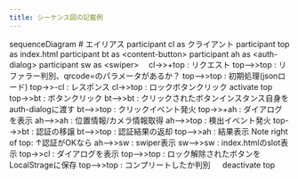 ```yaml
---
title: シーケンス図の記載例
---
```


<div class="mermaid">
sequenceDiagram
  # エイリアス
  participant cl as クライアント
  participant top as index.html
  participant bt as &lt;content-button&gt;
  participant ah as &lt;auth-dialog&gt;
  participant sw as &lt;swiper&gt;
　cl->>+top : リクエスト
  top-->>top : リファラー判別、qrcode=のパラメータがあるか？
  top-->>top : 初期処理(jsonロード)
  top->>-cl : レスポンス
  cl->>top : ロックボタンクリック
  activate top
  top->>bt : ボタンクリック
  bt-->>bt : クリックされたボタンインスタンス自身をauth-dialogに渡す
  bt-->>top : クリックイベント発火
  top->>+ah : ダイアログを表示
  ah-->>ah : 位置情報/カメラ情報取得
  ah-->>top : 検出イベント発火
  top-->>bt : 認証の移譲
  bt-->>top : 認証結果の返却
  top-->>ah : 結果表示
  Note right of top: ↑認証がOKなら
  ah-->>sw : swiper表示
  sw-->>sw : index.htmlのslot表示
  top->>cl : ダイアログを表示
  top-->>top : ロック解除されたボタンをLocalStrageに保存
  top-->>top : コンプリートしたか判別
　 deactivate top 
</div>
